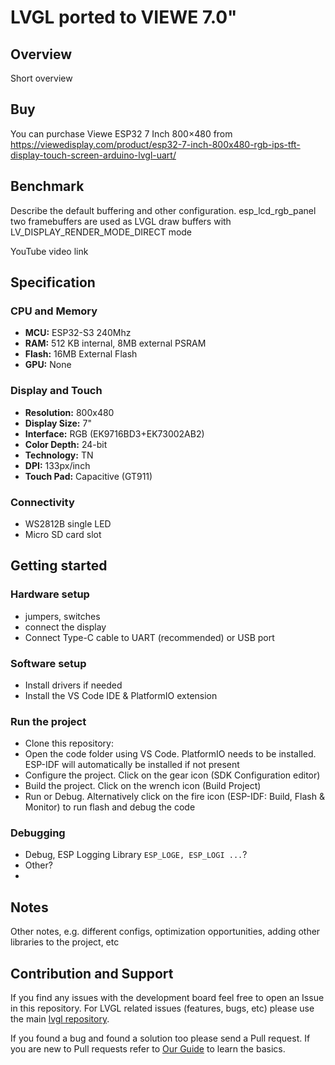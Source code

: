 # LVGL ported to VIEWE 7.0"

## Overview

Short overview

## Buy

You can purchase Viewe ESP32 7 Inch 800×480 from https://viewedisplay.com/product/esp32-7-inch-800x480-rgb-ips-tft-display-touch-screen-arduino-lvgl-uart/

## Benchmark

Describe the default buffering and other configuration.
esp_lcd_rgb_panel two framebuffers are used as LVGL draw buffers with LV_DISPLAY_RENDER_MODE_DIRECT mode

YouTube video link

## Specification

### CPU and Memory
- **MCU:** ESP32-S3 240Mhz
- **RAM:** 512 KB internal, 8MB external PSRAM
- **Flash:** 16MB External Flash
- **GPU:** None

### Display and Touch
- **Resolution:** 800x480
- **Display Size:** 7"
- **Interface:** RGB (EK9716BD3+EK73002AB2)
- **Color Depth:** 24-bit
- **Technology:** TN
- **DPI:** 133px/inch
- **Touch Pad:** Capacitive (GT911)

### Connectivity
- WS2812B single LED
- Micro SD card slot

## Getting started

### Hardware setup
- jumpers, switches
- connect the display
- Connect Type-C cable to UART (recommended) or USB port

### Software setup
- Install drivers if needed
- Install the VS Code IDE & PlatformIO extension

### Run the project
- Clone this repository: 
- Open the code folder using VS Code. PlatformIO needs to be installed. ESP-IDF will automatically be installed if not present
- Configure the project. Click on the gear icon (SDK Configuration editor)
- Build the project. Click on the wrench icon (Build Project)
- Run or Debug. Alternatively click on the fire icon (ESP-IDF: Build, Flash & Monitor) to run flash and debug the code

### Debugging
- Debug, ESP Logging Library `ESP_LOGE, ESP_LOGI ...`?
- Other?
-
## Notes

Other notes, e.g. different configs, optimization opportunities, adding other libraries to the project, etc

## Contribution and Support

If you find any issues with the development board feel free to open an Issue in this repository. For LVGL related issues (features, bugs, etc) please use the main [lvgl repository](https://github.com/lvgl/lvgl).

If you found a bug and found a solution too please send a Pull request. If you are new to Pull requests refer to [Our Guide](https://docs.lvgl.io/master/CONTRIBUTING.html#pull-request) to learn the basics.
